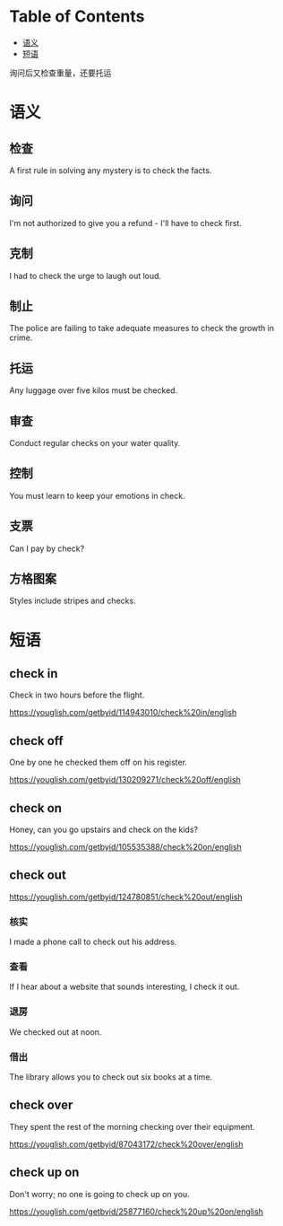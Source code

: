 
# Table of Contents

-   [语义](#org1f5359a)
-   [短语](#org2c225de)

询问后又检查重量，还要托运


<a id="org1f5359a"></a>

# 语义


## 检查

A first rule in solving any mystery is to check the facts.


## 询问

I'm not authorized to give you a refund - I'll have to check first.


## 克制

I had to check the urge to laugh out loud.


## 制止

The police are failing to take adequate measures to check the growth in crime.


## 托运

Any luggage over five kilos must be checked.


## 审查

Conduct regular checks on your water quality.


## 控制

You must learn to keep your emotions in check.


## 支票

Can I pay by check?


## 方格图案

Styles include stripes and checks.


<a id="org2c225de"></a>

# 短语


## check in

Check in two hours before the flight.

<https://youglish.com/getbyid/114943010/check%20in/english>


## check off

One by one he checked them off on his register.

<https://youglish.com/getbyid/130209271/check%20off/english>


## check on

Honey, can you go upstairs and check on the kids?

<https://youglish.com/getbyid/105535388/check%20on/english>


## check out

<https://youglish.com/getbyid/124780851/check%20out/english>


### 核实

I made a phone call to check out his address.


### 查看

If I hear about a website that sounds interesting, I check it out.


### 退房

We checked out at noon.


### 借出

The library allows you to check out six books at a time.


## check over

They spent the rest of the morning checking over their equipment.

<https://youglish.com/getbyid/87043172/check%20over/english>


## check up on

Don't worry; no one is going to check up on you.

<https://youglish.com/getbyid/25877160/check%20up%20on/english>
